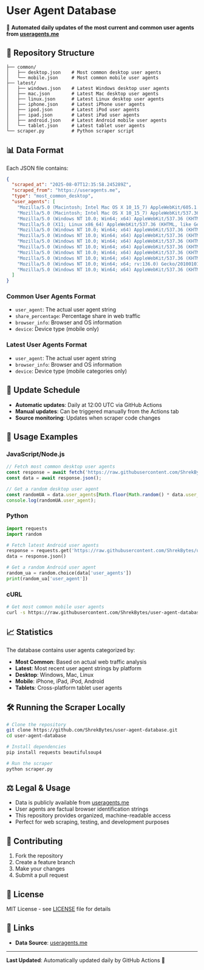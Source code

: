 # User Agent Database

🤖 **Automated daily updates of the most current and common user agents from [useragents.me](https://useragents.me/)**


## 📁 Repository Structure

```
├── common/
│   ├── desktop.json    # Most common desktop user agents
│   └── mobile.json     # Most common mobile user agents
├── latest/
│   ├── windows.json    # Latest Windows desktop user agents
│   ├── mac.json        # Latest Mac desktop user agents
│   ├── linux.json      # Latest Linux desktop user agents
│   ├── iphone.json     # Latest iPhone user agents
│   ├── ipod.json       # Latest iPod user agents
│   ├── ipad.json       # Latest iPad user agents
│   ├── android.json    # Latest Android mobile user agents
│   └── tablet.json     # Latest tablet user agents
└── scraper.py          # Python scraper script
```

## 📊 Data Format

Each JSON file contains:

```json
{
  "scraped_at": "2025-08-07T12:35:58.245289Z",
  "scraped_from": "https://useragents.me",
  "type": "most_common_desktop",
  "user_agents": [
    "Mozilla/5.0 (Macintosh; Intel Mac OS X 10_15_7) AppleWebKit/605.1.15 (KHTML, like Gecko) Version/17.10 Safari/605.1.1",
    "Mozilla/5.0 (Macintosh; Intel Mac OS X 10_15_7) AppleWebKit/537.36 (KHTML, like Gecko) Chrome/113.0.0.0 Safari/537.3",
    "Mozilla/5.0 (Windows NT 10.0; Win64; x64) AppleWebKit/537.36 (KHTML, like Gecko) Chrome/134.0.0.0 Safari/537.3",
    "Mozilla/5.0 (X11; Linux x86_64) AppleWebKit/537.36 (KHTML, like Gecko) Chrome/134.0.0.0 Safari/537.3",
    "Mozilla/5.0 (Windows NT 10.0; Win64; x64) AppleWebKit/537.36 (KHTML, like Gecko) Chrome/134.0.0.0 Safari/537.36 Trailer/93.3.8652.5",
    "Mozilla/5.0 (Windows NT 10.0; Win64; x64) AppleWebKit/537.36 (KHTML, like Gecko) Chrome/134.0.0.0 Safari/537.36 Edg/134.0.0.",
    "Mozilla/5.0 (Windows NT 10.0; Win64; x64) AppleWebKit/537.36 (KHTML, like Gecko) Chrome/131.0.0.0 Safari/537.36 Edg/131.0.0.",
    "Mozilla/5.0 (Windows NT 10.0; Win64; x64) AppleWebKit/537.36 (KHTML, like Gecko) Chrome/132.0.0.0 Safari/537.36 OPR/117.0.0.",
    "Mozilla/5.0 (Windows NT 10.0; Win64; x64) AppleWebKit/537.36 (KHTML, like Gecko) Chrome/132.0.0.0 Safari/537.36 Edg/132.0.0.",
    "Mozilla/5.0 (Windows NT 10.0; Win64; x64) AppleWebKit/537.36 (KHTML, like Gecko) Chrome/70.0.3538.102 Safari/537.36 Edge/18.1958",
    "Mozilla/5.0 (Windows NT 10.0; Win64; x64; rv:136.0) Gecko/20100101 Firefox/136.",
    "Mozilla/5.0 (Windows NT 10.0; Win64; x64) AppleWebKit/537.36 (KHTML, like Gecko) Chrome/107.0.0.0 Safari/537.3"
  ]
}
```

### Common User Agents Format
- `user_agent`: The actual user agent string
- `share_percentage`: Percentage share in web traffic
- `browser_info`: Browser and OS information
- `device`: Device type (mobile only)

### Latest User Agents Format
- `user_agent`: The actual user agent string
- `browser_info`: Browser and OS information
- `device`: Device type (mobile categories only)

## 🔄 Update Schedule

- **Automatic updates**: Daily at 12:00 UTC via GitHub Actions
- **Manual updates**: Can be triggered manually from the Actions tab
- **Source monitoring**: Updates when scraper code changes

## 🚀 Usage Examples

### JavaScript/Node.js
```javascript
// Fetch most common desktop user agents
const response = await fetch('https://raw.githubusercontent.com/ShrekBytes/user-agent-database/main/common/desktop.json');
const data = await response.json();

// Get a random desktop user agent
const randomUA = data.user_agents[Math.floor(Math.random() * data.user_agents.length)];
console.log(randomUA.user_agent);
```

### Python
```python
import requests
import random

# Fetch latest Android user agents
response = requests.get('https://raw.githubusercontent.com/ShrekBytes/user-agent-database/main/latest/android.json')
data = response.json()

# Get a random Android user agent
random_ua = random.choice(data['user_agents'])
print(random_ua['user_agent'])
```

### cURL
```bash
# Get most common mobile user agents
curl -s https://raw.githubusercontent.com/ShrekBytes/user-agent-database/main/common/mobile.json | jq '.user_agents[]'
```

## 📈 Statistics

The database contains user agents categorized by:
- **Most Common**: Based on actual web traffic analysis
- **Latest**: Most recent user agent strings by platform
- **Desktop**: Windows, Mac, Linux
- **Mobile**: iPhone, iPad, iPod, Android
- **Tablets**: Cross-platform tablet user agents

## 🛠️ Running the Scraper Locally

```bash
# Clone the repository
git clone https://github.com/ShrekBytes/user-agent-database.git
cd user-agent-database

# Install dependencies
pip install requests beautifulsoup4

# Run the scraper
python scraper.py
```

## ⚖️ Legal & Usage

- Data is publicly available from [useragents.me](https://useragents.me/)
- User agents are factual browser identification strings
- This repository provides organized, machine-readable access
- Perfect for web scraping, testing, and development purposes

## 🤝 Contributing

1. Fork the repository
2. Create a feature branch
3. Make your changes
4. Submit a pull request

## 📄 License

MIT License - see [LICENSE](LICENSE) file for details

## 🔗 Links

- **Data Source**: [useragents.me](https://useragents.me/)

---

**Last Updated**: Automatically updated daily by GitHub Actions 🤖
